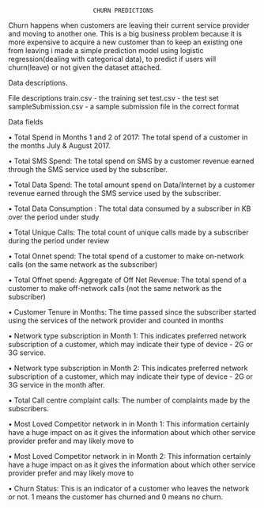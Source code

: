                             CHURN PREDICTIONS
Churn happens when customers are leaving their current service provider and moving to another one. This is a big business problem because it is more expensive to acquire a new customer than to keep an existing one from leaving
i made a simple prediction model using logistic regression(dealing with categorical data), to predict if users will churn(leave) or not given the dataset attached.


Data descriptions.


File descriptions
train.csv - the training set
test.csv - the test set
sampleSubmission.csv - a sample submission file in the correct format


Data fields

• Total Spend in Months 1 and 2 of 2017: The total spend of a customer in the months July & August 2017.

• Total SMS Spend: The total spend on SMS by a customer revenue earned through the SMS service used by the subscriber.

• Total Data Spend: The total amount spend on Data/Internet by a customer revenue earned through the SMS service used by the subscriber.

• Total Data Consumption : The total data consumed by a subscriber in KB over the period under study

• Total Unique Calls: The total count of unique calls made by a subscriber during the period under review

• Total Onnet spend: The total spend of a customer to make on-network calls (on the same network as the subscriber)

• Total Offnet spend: Aggregate of Off Net Revenue: The total spend of a customer to make off-network calls (not the same network as the subscriber)

• Customer Tenure in Months: The time passed since the subscriber started using the services of the network provider and counted in months

• Network type subscription in Month 1: This indicates preferred network subscription of a customer, which may indicate their type of device - 2G or 3G service.

• Network type subscription in Month 2: This indicates preferred network subscription of a customer, which may indicate their type of device - 2G or 3G service in the month after.

• Total Call centre complaint calls: The number of complaints made by the subscribers.

• Most Loved Competitor network in in Month 1: This information certainly have a huge impact on as it gives the information about which other service provider prefer and may likely move to

• Most Loved Competitor network in in Month 2: This information certainly have a huge impact on as it gives the information about which other service provider prefer and may likely move to

• Churn Status: This is an indicator of a customer who leaves the network or not. 1 means the customer has churned and 0 means no churn.
